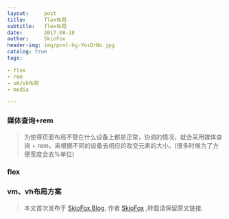```yaml
---
layout:     post
title:      flex布局
subtitle:   flex布局
date:       2017-08-18
author:     SkioFox
header-img: img/post-bg-YesOrNo.jpg
catalog: true
tags:

- flex
- rem
- vm/vh布局
- media

---
```


### 媒体查询+rem

> 为使得页面布局不管在什么设备上都是正常，协调的情况，就会采用媒体查询 + rem，来根据不同的设备去相应的改变元素的大小。(很多时候为了方便宽度会去%单位)

### flex

### vm、vh布局方案

> 本文首次发布于 [SkioFox Blog](http://blog.skiofox.top), 作者 [SkioFox](https://github.com/LoverFancy/) ,转载请保留原文链接.